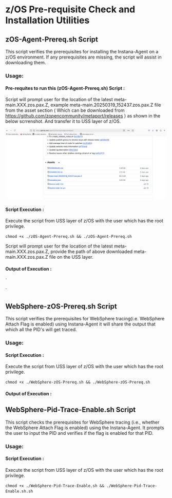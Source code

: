 # z/OS Pre-requisite Check and Installation Utilities


## zOS-Agent-Prereq.sh Script
This script verifies the prerequisites for installing the Instana-Agent on a z/OS environment. If any prerequisites are missing, the script will assist in downloading them.

### Usage:

#### Pre-requites to run this (zOS-Agent-Prereq.sh) Script :
Script will prompt user for the location of the latest meta-main.XXX.zos.pax.Z, example meta-main.20250319_152437.zos.pax.Z file from the asset section ( Which can be downloaded from https://github.com/zopencommunity/metaport/releases ) as shown in the below scrrenshot.
And transfer it to USS layer of z/OS.

![image1.png](image1.png)

#### Script Execution :
Execute the script from USS layer of z/OS with the user which has the root privilege.

`chmod +x ./zOS-Agent-Prereq.sh && ./zOS-Agent-Prereq.sh`

Script will prompt user for the location of the latest meta-main.XXX.zos.pax.Z, provide the path of above downloaded meta-main.XXX.zos.pax.Z file on the USS layer.

#### Output of Execution :

`

`

## WebSphere-zOS-Prereq.sh Script

This script verifies the prerequisites for WebSphere tracing(i.e. WebSphere Attach Flag is enabled) using Instana-Agent it will share the output that which all the PID's will get traced.


### Usage:
#### Script Execution :
Execute the script from USS layer of z/OS with the user which has the root privilege.

`chmod +x ./WebSphere-zOS-Prereq.sh && ./WebSphere-zOS-Prereq.sh`

#### Output of Execution :

## WebSphere-Pid-Trace-Enable.sh Script

This script checks the prerequisites for WebSphere tracing (i.e., whether the WebSphere Attach Flag is enabled) using the Instana-Agent. It prompts the user to input the PID and verifies if the flag is enabled for that PID.


### Usage:
#### Script Execution :

Execute the script from USS layer of z/OS with the user which has the root privilege.

`chmod +x ./WebSphere-Pid-Trace-Enable.sh && ./WebSphere-Pid-Trace-Enable.sh.sh`


